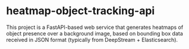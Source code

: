 # heatmap-object-tracking-api
This project is a FastAPI-based web service that generates heatmaps of object presence over a background image, based on bounding box data received in JSON format (typically from DeepStream + Elasticsearch). 
